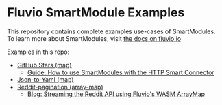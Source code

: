 # Fluvio SmartModule Examples

This repository contains complete examples use-cases of SmartModules.
To learn more about SmartModules, visit [the docs on fluvio.io][1]

Examples in this repo:

- [GitHub Stars (map)](./github-stars/src/lib.rs)
  - [Guide: How to use SmartModules with the HTTP Smart Connector][2]
- [Json-to-Yaml (map)](./json-to-yaml/src/lib.rs)
- [Reddit-pagination (array-map)](./reddit-pagination/src/lib.rs)
  - [Blog: Streaming the Reddit API using Fluvio's WASM ArrayMap](https://www.infinyon.com/blog/2021/10/smartstream-array-map-reddit/)

[1]: https://fluvio.io/docs/smartmodules/overview
[2]: https://nightly.fluvio.io/connectors/examples/github
